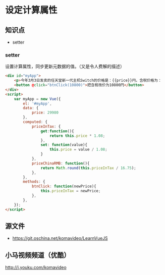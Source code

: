 设定计算属性
========

## 知识点

* setter

### setter

设置计算属性，同步更新元数据的值。（又是令人费解的描述）

~~~html
<div id="myApp">
    <p>今年3月3日发卖的任天堂新一代主机Switch的价格是：{{price}}円，含税价格为：{{priceInTax}}円，折合人民币为：{{priceChinaRMB}}元。</p>
    <button @click="btnClick(10800)">把含税改价为10800円</button>
</div>
<script>
    var myApp = new Vue({
        el: '#myApp',
        data: {
            price: 29980
        },
        computed: {
            priceInTax: {
                get:function(){
                    return this.price * 1.08;
                },
                set: function(value){
                    this.price = value / 1.08;
                }
            },
            priceChinaRMB: function(){
                return Math.round(this.priceInTax / 16.75);
            },
        },
        methods: {
            btnClick: function(newPrice){
                this.priceInTax = newPrice;
            },
        },
    });
</script>
~~~

## 源文件

* https://git.oschina.net/komavideo/LearnVueJS

## 小马视频频道（优酷）

http://i.youku.com/komavideo
